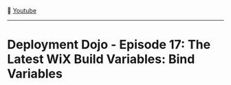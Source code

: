:movie_camera: [Youtube](https://www.youtube.com/watch?v=W0B5ZyZVT4A)

<hr/>

# Deployment Dojo - Episode 17: The Latest WiX Build Variables: Bind Variables

